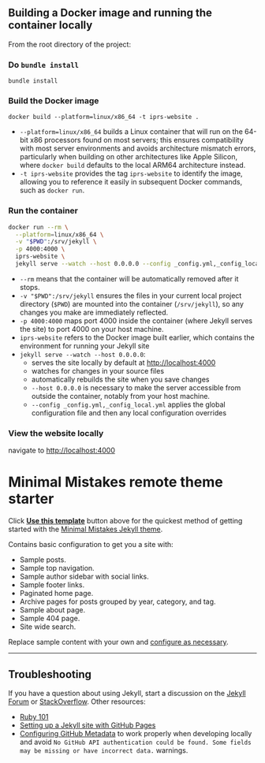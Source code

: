 ## Building a Docker image and running the container locally

From the root directory of the project:

### Do `bundle install`

`bundle install`

### Build the Docker image

`docker build --platform=linux/x86_64 -t iprs-website .`

* `--platform=linux/x86_64` builds a Linux container that will run on the 64-bit x86 processors found on most servers; this ensures compatibility with most server environments and avoids architecture mismatch errors, particularly when building on other architectures like Apple Silicon, where `docker build` defaults to the local ARM64 architecture instead.
* `-t iprs-website` provides the tag `iprs-website` to identify the image, allowing you to reference it easily in subsequent Docker commands, such as `docker run`.

### Run the container

```bash
docker run --rm \
  --platform=linux/x86_64 \
  -v "$PWD":/srv/jekyll \
  -p 4000:4000 \
  iprs-website \
  jekyll serve --watch --host 0.0.0.0 --config _config.yml,_config_local.yml
```

* `--rm` means that the container will be automatically removed after it stops.
* `-v "$PWD":/srv/jekyll` ensures the files in your current local project directory (`$PWD`) are mounted into the container (`/srv/jekyll`), so any changes you make are immediately reflected.
* `-p 4000:4000` maps port 4000 inside the container (where Jekyll serves the site) to port 4000 on your host machine.
* `iprs-website` refers to the Docker image built earlier, which contains the environment for running your Jekyll site
* `jekyll serve --watch --host 0.0.0.0`:
  - serves the site locally by default at [http://localhost:4000](http://localhost:4000)
  - watches for changes in your source files
  - automatically rebuilds the site when you save changes
  - `--host 0.0.0.0` is necessary to make the server accessible from outside the container, notably from your host machine.
  - `--config _config.yml,_config_local.yml` applies the global configuration file and then any local configuration overrides

### View the website locally

 navigate to [http://localhost:4000](http://localhost:4000)

# Minimal Mistakes remote theme starter

Click [**Use this template**](https://github.com/mmistakes/mm-github-pages-starter/generate) button above for the quickest method of getting started with the [Minimal Mistakes Jekyll theme](https://github.com/mmistakes/minimal-mistakes).

Contains basic configuration to get you a site with:

- Sample posts.
- Sample top navigation.
- Sample author sidebar with social links.
- Sample footer links.
- Paginated home page.
- Archive pages for posts grouped by year, category, and tag.
- Sample about page.
- Sample 404 page.
- Site wide search.

Replace sample content with your own and [configure as necessary](https://mmistakes.github.io/minimal-mistakes/docs/configuration/).

---

## Troubleshooting

If you have a question about using Jekyll, start a discussion on the [Jekyll Forum](https://talk.jekyllrb.com/) or [StackOverflow](https://stackoverflow.com/questions/tagged/jekyll). Other resources:

- [Ruby 101](https://jekyllrb.com/docs/ruby-101/)
- [Setting up a Jekyll site with GitHub Pages](https://jekyllrb.com/docs/github-pages/)
- [Configuring GitHub Metadata](https://github.com/jekyll/github-metadata/blob/master/docs/configuration.md#configuration) to work properly when developing locally and avoid `No GitHub API authentication could be found. Some fields may be missing or have incorrect data.` warnings.

